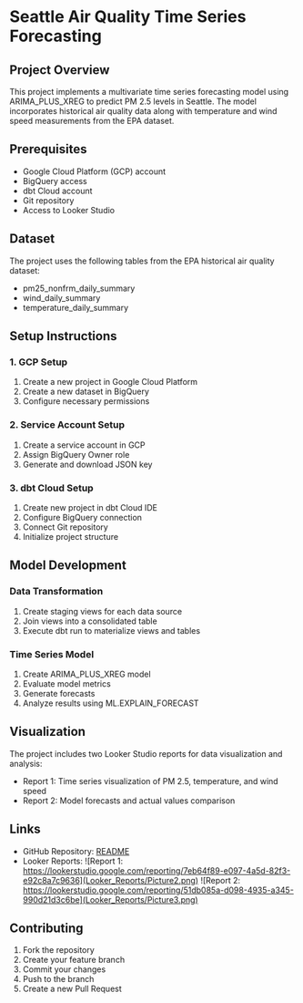 # Seattle Air Quality Time Series Forecasting

## Project Overview
This project implements a multivariate time series forecasting model using ARIMA_PLUS_XREG to predict PM 2.5 levels in Seattle. The model incorporates historical air quality data along with temperature and wind speed measurements from the EPA dataset.

## Prerequisites
- Google Cloud Platform (GCP) account
- BigQuery access
- dbt Cloud account
- Git repository
- Access to Looker Studio

## Dataset
The project uses the following tables from the EPA historical air quality dataset:
- pm25_nonfrm_daily_summary
- wind_daily_summary
- temperature_daily_summary

## Setup Instructions

### 1. GCP Setup
1. Create a new project in Google Cloud Platform
2. Create a new dataset in BigQuery
3. Configure necessary permissions

### 2. Service Account Setup
1. Create a service account in GCP
2. Assign BigQuery Owner role
3. Generate and download JSON key

### 3. dbt Cloud Setup
1. Create new project in dbt Cloud IDE
2. Configure BigQuery connection
3. Connect Git repository
4. Initialize project structure

## Model Development

### Data Transformation
1. Create staging views for each data source
2. Join views into a consolidated table
3. Execute dbt run to materialize views and tables

### Time Series Model
1. Create ARIMA_PLUS_XREG model
2. Evaluate model metrics
3. Generate forecasts
4. Analyze results using ML.EXPLAIN_FORECAST

## Visualization
The project includes two Looker Studio reports for data visualization and analysis:
- Report 1: Time series visualization of PM 2.5, temperature, and wind speed
- Report 2: Model forecasts and actual values comparison

## Links
- GitHub Repository: [README](https://github.com/dhawalpanchal1997/Seattle-Air-Quality-Forecasting.git)
- Looker Reports:
   ![Report 1: https://lookerstudio.google.com/reporting/7eb64f89-e097-4a5d-82f3-e92c8a7c9636](Looker_Reports/Picture2.png)
   ![Report 2: https://lookerstudio.google.com/reporting/51db085a-d098-4935-a345-990d21d3c6be](Looker_Reports/Picture3.png)

## Contributing
1. Fork the repository
2. Create your feature branch
3. Commit your changes
4. Push to the branch
5. Create a new Pull Request

